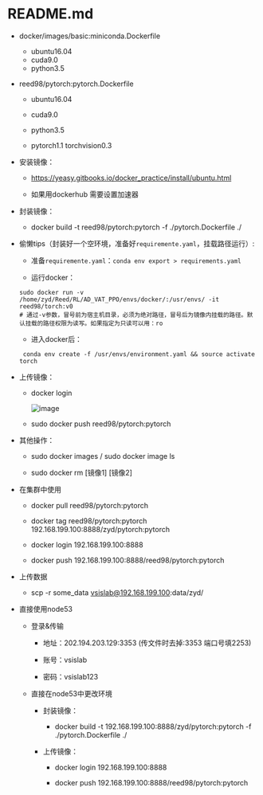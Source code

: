 README.md
=====

 * docker/images/basic:miniconda.Dockerfile

     * ubuntu16.04
     * cuda9.0
     * python3.5

* reed98/pytorch:pytorch.Dockerfile

	* ubuntu16.04

	* cuda9.0

	* python3.5

	* pytorch1.1 torchvision0.3

* 安装镜像：

	* https://yeasy.gitbooks.io/docker_practice/install/ubuntu.html
	
	* 如果用dockerhub 需要设置加速器
* 封装镜像：

	* docker build -t reed98/pytorch:pytorch -f ./pytorch.Dockerfile ./
	
* 偷懒tips（封装好一个空环境，准备好`requiremente.yaml`，挂载路径运行）:

	* 准备`requiremente.yaml`：`conda env export > requirements.yaml`
	
	* 运行docker： 
	
	```shell
	sudo docker run -v /home/zyd/Reed/RL/AD_VAT_PPO/envs/docker/:/usr/envs/ -it reed98/torch:v0 
	# 通过-v参数，冒号前为宿主机目录，必须为绝对路径，冒号后为镜像内挂载的路径。默认挂载的路径权限为读写。如果指定为只读可以用：ro
	```
	
	* 进入docker后：
	```shell
	 conda env create -f /usr/envs/environment.yaml && source activate torch
	```


* 上传镜像：

	* docker login
	
		![image](http://github.com/ReedZyd/using_images/raw/master/README_images/docker_login.png)
		
	* sudo docker push reed98/pytorch:pytorch
* 其他操作：

	* sudo docker images / sudo docker image ls
	
	* sudo docker rm \[镜像1\] \[镜像2\]
* 在集群中使用

	* docker pull reed98/pytorch:pytorch
	
	* docker tag reed98/pytorch:pytorch 192.168.199.100:8888/zyd/pytorch:pytorch
	
	* docker login 192.168.199.100:8888
	
	* docker push 192.168.199.100:8888/reed98/pytorch:pytorch

* 上传数据

	 * scp -r some_data vsislab@192.168.199.100:data/zyd/
	
* 直接使用node53
	
	 * 登录&传输
	 
		* 地址：202.194.203.129:3353 (传文件时去掉:3353 端口号填2253)
		
		* 账号：vsislab
		
		* 密码：vsislab123
		
	* 直接在node53中更改环境
	
		* 封装镜像：

			* docker build -t 192.168.199.100:8888/zyd/pytorch:pytorch  -f ./pytorch.Dockerfile ./

		* 上传镜像：
		
			* docker login 192.168.199.100:8888
	
            * docker push 192.168.199.100:8888/reed98/pytorch:pytorch
